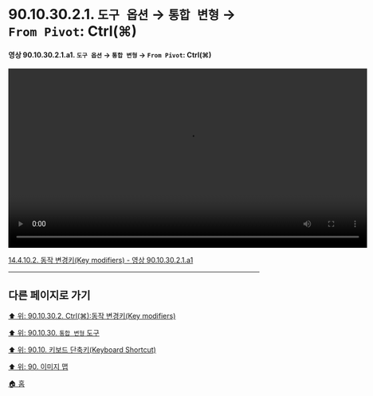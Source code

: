 # 90.10.30.2.1. `도구 옵션` → `통합 변형` → `From Pivot`: Ctrl(⌘)

<a id="90-10-30-02-01-a1"></a>

#### 영상 90.10.30.2.1.a1. `도구 옵션` → `통합 변형` → `From Pivot`: Ctrl(⌘)
<video controls="controls" width="720" src="https://github.com/wonder13662/gimp/assets/15767104/63d3cef1-1c32-4c2b-89c0-93724dad7060"></video>

[14.4.10.2. 동작 변경키(Key modifiers) - 영상 90.10.30.2.1.a1](./14-04-10-02-key_modifiers.md#90-10-30-02-01-a1)

***

## 다른 페이지로 가기

[⬆️ 위: 90.10.30.2. Ctrl(⌘):동작 변경키(Key modifiers)](./90-10-30-02-00-key_modifier-ctrl.md)

[⬆️ 위: 90.10.30. `통합 변형` 도구](./90-10-30-00-unified_transform.md)

[⬆️ 위: 90.10. 키보드 단축키(Keyboard Shortcut)](./90-10-00-keyboard_shortcut.md)

[⬆️ 위: 90. 이미지 맵](./90-00-image-map.md)

[🏠 홈](./00-home.md)